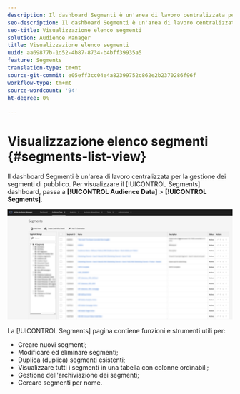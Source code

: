 ```yaml
---
description: Il dashboard Segmenti è un'area di lavoro centralizzata per la gestione delle destinazioni.
seo-description: Il dashboard Segmenti è un'area di lavoro centralizzata per la gestione delle destinazioni.
seo-title: Visualizzazione elenco segmenti
solution: Audience Manager
title: Visualizzazione elenco segmenti
uuid: aa69877b-1d52-4b87-8734-b4bff39935a5
feature: Segments
translation-type: tm+mt
source-git-commit: e05eff3cc04e4a82399752c862e2b2370286f96f
workflow-type: tm+mt
source-wordcount: '94'
ht-degree: 0%

---
```



# Visualizzazione elenco segmenti {#segments-list-view}

Il dashboard [](https://bank.demdex.com/portal/Segments/SegmentBuilder.ddx#list) Segmenti è un&#39;area di lavoro centralizzata per la gestione dei segmenti di pubblico. Per visualizzare il [!UICONTROL Segments] dashboard, passa a **[!UICONTROL Audience Data]** > **[!UICONTROL Segments]**.

![segment-dashboard](assets/segments-dashboard.png)

La [!UICONTROL Segments] pagina contiene funzioni e strumenti utili per:

* Creare nuovi segmenti;
* Modificare ed eliminare segmenti;
* Duplica (duplica) segmenti esistenti;
* Visualizzare tutti i segmenti in una tabella con colonne ordinabili;
* Gestione dell&#39;archiviazione dei segmenti;
* Cercare segmenti per nome.
